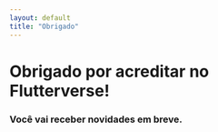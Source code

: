 ```yaml
---
layout: default
title: "Obrigado"
---
```


<div class="thank-you-container">
  <h1 id="obrigado-por-enviar-o-formulário">Obrigado por acreditar no Flutterverse!</h1>
  <h3 id="seu-envio-foi-bem-sucedido-agradecemos-por-sua-contribuição">Você vai receber novidades em breve.</h3>
</div>